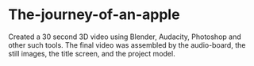 # The-journey-of-an-apple
Created a 30 second 3D video using Blender, Audacity, Photoshop and other such tools. The final video was assembled by the audio-board, the still images, the title screen, and the project model.
